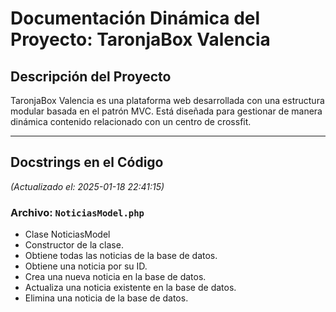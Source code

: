 # Documentación Dinámica del Proyecto: TaronjaBox Valencia

## Descripción del Proyecto
TaronjaBox Valencia es una plataforma web desarrollada con una estructura modular basada en el patrón MVC.
Está diseñada para gestionar de manera dinámica contenido relacionado con un centro de crossfit.

---

## Docstrings en el Código

*(Actualizado el: 2025-01-18 22:41:15)*

### Archivo: `NoticiasModel.php`
- Clase NoticiasModel
- Constructor de la clase.
- Obtiene todas las noticias de la base de datos.
- Obtiene una noticia por su ID.
- Crea una nueva noticia en la base de datos.
- Actualiza una noticia existente en la base de datos.
- Elimina una noticia de la base de datos.

